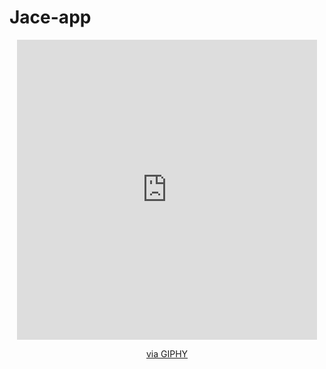 # Jace-app
<div id="header" align="center">
  <iframe src="https://giphy.com/embed/wGEymBvo6FUlR9bbda" width="480" height="480" frameBorder="0" class="giphy-embed" allowFullScreen></iframe><p><a href="https://giphy.com/gifs/my-code-works-runs-wGEymBvo6FUlR9bbda">via GIPHY</a></p>
</div>